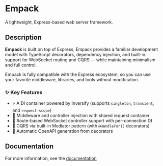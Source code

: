 # Empack

A lightweight, Express-based web server framework.

## Description

**Empack** is built on top of Express, Empack provides a familiar development model with TypeScript decorators, dependency injection, and built-in support for WebSocket routing and CQRS — while maintaining minimalism and full control.

Empack is fully compatible with the Express ecosystem, so you can use your favorite middleware, libraries, and tools without modification.

### ✨ Key Features

- ⚡ A DI container powered by Inversify (supports `singleton`, `transient`, and `request-scope`)
- 🔌 Middleware and controller injection with shared request container
- 📡 Route-based WebSocket controller support with per-connection DI
- 🧩 CQRS via built-in Mediator pattern (with `@HandleFor()` decorators)
- 📃 Automatic OpenAPI generation from decorators

## Documentation

For more information, see the [documentation](https://empackjs.github.io/empack/)
